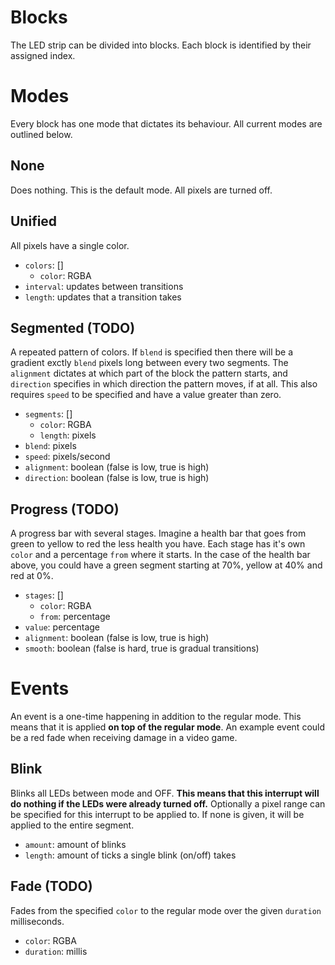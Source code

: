 
# Blocks
The LED strip can be divided into blocks. Each block is identified by their assigned index.

# Modes
Every block has one mode that dictates its behaviour. All current modes are outlined below.

## None
Does nothing. This is the default mode. All pixels are turned off.

## Unified
All pixels have a single color.
- `colors`: []
  + `color`: RGBA
- `interval`: updates between transitions
- `length`: updates that a transition takes

## Segmented (TODO)
A repeated pattern of colors. If `blend` is specified then there will be a gradient exctly `blend` pixels long between every two segments. The `alignment` dictates at which part of the block the pattern starts, and `direction` specifies in which direction the pattern moves, if at all. This also requires `speed` to be specified and have a value greater than zero.
- `segments`: []
  + `color`: RGBA
  + `length`: pixels
- `blend`: pixels
- `speed`: pixels/second
- `alignment`: boolean (false is low, true is high)
- `direction`: boolean (false is low, true is high)

## Progress (TODO)
A progress bar with several stages. Imagine a health bar that goes from green to yellow to red the less health you have. Each stage has it's own `color` and a percentage `from` where it starts.
In the case of the health bar above, you could have a green segment starting at 70%, yellow at 40% and red at 0%.
- `stages`: []
  + `color`: RGBA
  + `from`: percentage
- `value`: percentage
- `alignment`: boolean (false is low, true is high)
- `smooth`: boolean (false is hard, true is gradual transitions)

# Events
An event is a one-time happening in addition to the regular mode. This means that it is applied **on top of the regular mode**. An example event could be a red fade when receiving damage in a video game.

## Blink
Blinks all LEDs between mode and OFF. **This means that this interrupt will do nothing if the LEDs were already turned off.** Optionally a pixel range can be specified for this interrupt to be applied to. If none is given, it will be applied to the entire segment.
- `amount`: amount of blinks
- `length`: amount of ticks a single blink (on/off) takes

## Fade (TODO)
Fades from the specified `color` to the regular mode over the given `duration` milliseconds.
- `color`: RGBA
- `duration`: millis
